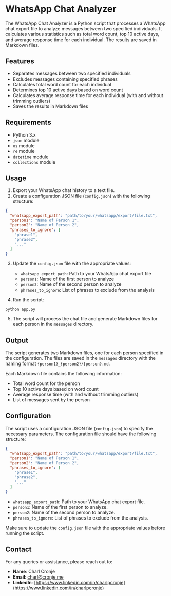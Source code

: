 # WhatsApp Chat Analyzer

The WhatsApp Chat Analyzer is a Python script that processes a WhatsApp chat export file to analyze messages between two specified individuals. It calculates various statistics such as total word count, top 10 active days, and average response time for each individual. The results are saved in Markdown files.

## Features

- Separates messages between two specified individuals
- Excludes messages containing specified phrases
- Calculates total word count for each individual
- Determines top 10 active days based on word count
- Calculates average response time for each individual (with and without trimming outliers)
- Saves the results in Markdown files

## Requirements

- Python 3.x
- `json` module
- `os` module
- `re` module
- `datetime` module
- `collections` module

## Usage

1. Export your WhatsApp chat history to a text file.
2. Create a configuration JSON file (`config.json`) with the following structure:

```json
{
  "whatsapp_export_path": "path/to/your/whatsapp/export/file.txt",
  "person1": "Name of Person 1",
  "person2": "Name of Person 2",
  "phrases_to_ignore": [
    "phrase1",
    "phrase2",
    "..."
  ]
}
```

3. Update the `config.json` file with the appropriate values:
   - `whatsapp_export_path`: Path to your WhatsApp chat export file
   - `person1`: Name of the first person to analyze
   - `person2`: Name of the second person to analyze
   - `phrases_to_ignore`: List of phrases to exclude from the analysis

4. Run the script:

```
python app.py
```

5. The script will process the chat file and generate Markdown files for each person in the `messages` directory.

## Output

The script generates two Markdown files, one for each person specified in the configuration. The files are saved in the `messages` directory with the naming format `{person1}_{person2}/{person}.md`.

Each Markdown file contains the following information:

- Total word count for the person
- Top 10 active days based on word count
- Average response time (with and without trimming outliers)
- List of messages sent by the person

## Configuration

The script uses a configuration JSON file (`config.json`) to specify the necessary parameters. The configuration file should have the following structure:

```json
{
  "whatsapp_export_path": "path/to/your/whatsapp/export/file.txt",
  "person1": "Name of Person 1",
  "person2": "Name of Person 2",
  "phrases_to_ignore": [
    "phrase1",
    "phrase2",
    "..."
  ]
}
```

- `whatsapp_export_path`: Path to your WhatsApp chat export file.
- `person1`: Name of the first person to analyze.
- `person2`: Name of the second person to analyze.
- `phrases_to_ignore`: List of phrases to exclude from the analysis.

Make sure to update the `config.json` file with the appropriate values before running the script.

## Contact

For any queries or assistance, please reach out to:

- **Name**: Charl Cronje
- **Email**: [charl@cronje.me](mailto:charl@cronje.me)
- **LinkedIn**: [https://www.linkedin.com/in/charlpcronje](https://www.linkedin.com/in/charlpcronje)